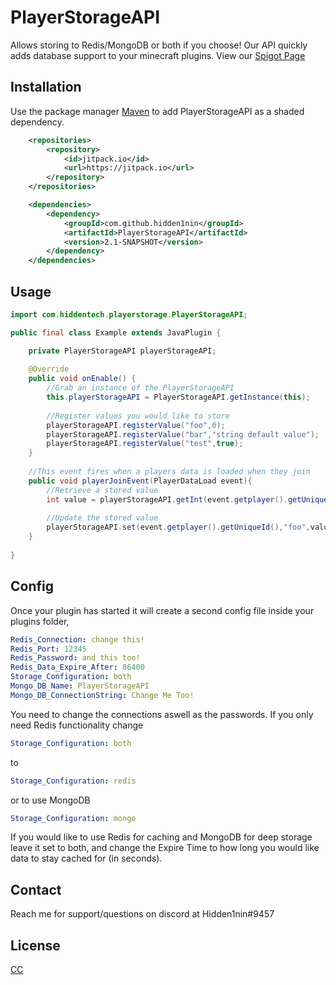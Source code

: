# PlayerStorageAPI
Allows storing to Redis/MongoDB or both if you choose! 
Our API quickly adds database support to your minecraft plugins.
View our [Spigot Page](https://www.spigotmc.org/resources/player-storage-api-maven-version.94290/)

## Installation

Use the package manager [Maven](https://maven.apache.org/) to add PlayerStorageAPI as a shaded dependency.

```xml
    <repositories>
        <repository>
            <id>jitpack.io</id>
            <url>https://jitpack.io</url>
        </repository>
    </repositories>

    <dependencies>
        <dependency>
            <groupId>com.github.hidden1nin</groupId>
            <artifactId>PlayerStorageAPI</artifactId>
            <version>2.1-SNAPSHOT</version>
        </dependency>
    </dependencies>
```

## Usage

```java
import com.hiddentech.playerstorage.PlayerStorageAPI;

public final class Example extends JavaPlugin {

    private PlayerStorageAPI playerStorageAPI;
    
    @Override
    public void onEnable() {
        //Grab an instance of the PlayerStorageAPI
        this.playerStorageAPI = PlayerStorageAPI.getInstance(this);
        
        //Register values you would like to store
        playerStorageAPI.registerValue("foo",0);
        playerStorageAPI.registerValue("bar","string default value");
        playerStorageAPI.registerValue("test",true);
    }
    
    //This event fires when a players data is loaded when they join
    public void playerJoinEvent(PlayerDataLoad event){
        //Retrieve a stored value
        int value = playerStorageAPI.getInt(event.getplayer().getUniqueId(),"foo");
        
        //Update the stored value
        playerStorageAPI.set(event.getplayer().getUniqueId(),"foo",value+1);
    }
    
}


```
## Config
Once your plugin has started it will create a second config file inside your plugins folder,
```yml
Redis_Connection: change this!
Redis_Port: 12345
Redis_Password: and this too!
Redis_Data_Expire_After: 86400
Storage_Configuration: both
Mongo_DB_Name: PlayerStorageAPI
Mongo_DB_ConnectionString: Change Me Too!
```
You need to change the connections aswell as the passwords.
If you only need Redis functionality change
```yml
Storage_Configuration: both
```
to
```yml
Storage_Configuration: redis
```
or to use MongoDB
```yml
Storage_Configuration: mongo
```
If you would like to use Redis for caching and MongoDB for deep storage leave it set to both, and change the Expire Time to how long you would like data to stay cached for (in seconds).

## Contact
Reach me for support/questions on discord at Hidden1nin#9457

## License
[CC](https://creativecommons.org/)
